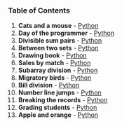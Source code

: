 ### Table of Contents
1. __Cats and a mouse__ - [Python](Cats%20and%20a%20Mouse.py)
1. __Day of the programmer__ - [Python](Day%20of%20the%20Programmer.py)
1. __Divisible sum pairs__ - [Python](Divisible%20Sum%20Pairs.py)
1. __Between two sets__ - [Python](Between%20Two%20Sets.py)
1. __Drawing book__ - [Python](Drawing%20Book.py)
1. __Sales by match__ - [Python](Sales%20by%20Match.py)
1. __Subarray division__ - [Python](Subarray%20Division.py)
1. __Migratory birds__ - [Python](Migratory%20Birds.py)
1. __Bill division__ - [Python](Bill%20Division.py)
1. __Number line jumps__ - [Python](Number%20Line%20Jumps.py)
1. __Breaking the records__ - [Python](Breaking%20the%20Records.py)
1. __Grading students__ - [Python](Grading%20Students.py)
1. __Apple and orange__ - [Python](Apple%20and%20Orange.py)
